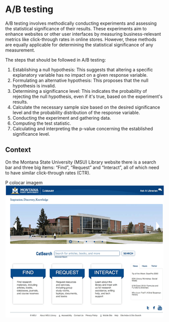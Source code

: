 # A/B testing 

A/B testing involves methodically conducting experiments and assessing the statistical significance of their results. These experiments aim to enhance websites or other user interfaces by measuring business-relevant metrics like click-through rates in online stores. However, these methods are equally applicable for determining the statistical significance of any measurement.

The steps that should be followed in A/B testing:

1. Establishing a null hypothesis: This suggests that altering a specific explanatory variable has no impact on a given response variable.
2. Formulating an alternative hypothesis: This proposes that the null hypothesis is invalid.
3. Determining a significance level: This indicates the probability of rejecting the null hypothesis, even if it's true, based on the experiment's results.
4. Calculate the necessary sample size based on the desired significance level and the probability distribution of the response variable.
5. Conducting the experiment and gathering data.
6. Computing the test statistic.
7. Calculating and interpreting the p-value concerning the established significance level.


## Context
On the Montana State University (MSU) Library website there is a search bar and three big items: “Find”, “Request” and “Interact”, all of which need to have similar click-through rates (CTR).

P colocar imagem 
 ![website_montana](https://github.com/HeleneRebelo/A-B-Test/blob/main/images/website_montana.png)
